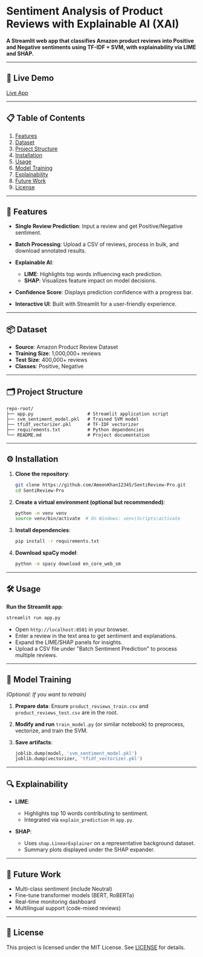 # Sentiment Analysis of Product Reviews with Explainable AI (XAI)

**A Streamlit web app that classifies Amazon product reviews into Positive and Negative sentiments using TF-IDF + SVM, with explainability via LIME and SHAP.**

---

## 🚀 Live Demo

[Live App](https://sentireview-pro-onlyforyou.streamlit.app/)

---

## 📋 Table of Contents

1. [Features](#features)
2. [Dataset](#dataset)
3. [Project Structure](#project-structure)
4. [Installation](#installation)
5. [Usage](#usage)
6. [Model Training](#model-training)
7. [Explainability](#explainability)
8. [Future Work](#future-work)
9. [License](#license)

---

## 🌟 Features

* **Single Review Prediction**: Input a review and get Positive/Negative sentiment.
* **Batch Processing**: Upload a CSV of reviews, process in bulk, and download annotated results.
* **Explainable AI**:

  * **LIME**: Highlights top words influencing each prediction.
  * **SHAP**: Visualizes feature impact on model decisions.
* **Confidence Score**: Displays prediction confidence with a progress bar.
* **Interactive UI**: Built with Streamlit for a user-friendly experience.

---

## 📦 Dataset

* **Source**: Amazon Product Review Dataset
* **Training Size**: 1,000,000+ reviews
* **Test Size**: 400,000+ reviews
* **Classes**: Positive, Negative

---

## 🗂️ Project Structure

```plaintext
repo-root/
├── app.py                    # Streamlit application script
├── svm_sentiment_model.pkl   # Trained SVM model
├── tfidf_vectorizer.pkl      # TF-IDF vectorizer
├── requirements.txt          # Python dependencies
└── README.md                 # Project documentation
```

---

## ⚙️ Installation

1. **Clone the repository**:

   ```bash
   git clone https://github.com/AmeenKhan12345/SentiReview-Pro.git
   cd SentiReview-Pro
   ```

2. **Create a virtual environment (optional but recommended)**:

   ```bash
   python -m venv venv
   source venv/bin/activate  # On Windows: venv\Scripts\activate
   ```

3. **Install dependencies**:

   ```bash
   pip install -r requirements.txt
   ```

4. **Download spaCy model**:

   ```bash
   python -m spacy download en_core_web_sm
   ```

---

## 🛠️ Usage

**Run the Streamlit app**:

```bash
streamlit run app.py
```

* Open `http://localhost:8501` in your browser.
* Enter a review in the text area to get sentiment and explanations.
* Expand the LIME/SHAP panels for insights.
* Upload a CSV file under "Batch Sentiment Prediction" to process multiple reviews.

---

## 🔄 Model Training

*(Optional: If you want to retrain)*

1. **Prepare data**: Ensure `product_reviews_train.csv` and `product_reviews_test.csv` are in the root.
2. **Modify and run** `train_model.py` (or similar notebook) to preprocess, vectorize, and train the SVM.
3. **Save artifacts**:

   ```python
   joblib.dump(model, 'svm_sentiment_model.pkl')
   joblib.dump(vectorizer, 'tfidf_vectorizer.pkl')
   ```

---

## 🔍 Explainability

* **LIME**:

  * Highlights top 10 words contributing to sentiment.
  * Integrated via `explain_prediction` in `app.py`.

* **SHAP**:

  * Uses `shap.LinearExplainer` on a representative background dataset.
  * Summary plots displayed under the SHAP expander.

---

## 🔮 Future Work

* Multi-class sentiment (include Neutral)
* Fine-tune transformer models (BERT, RoBERTa)
* Real-time monitoring dashboard
* Multilingual support (code-mixed reviews)

---

## 📄 License

This project is licensed under the MIT License. See [LICENSE](LICENSE) for details.
